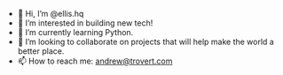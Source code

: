 - 👋 Hi, I’m @ellis.hq
- 👀 I’m interested in building new tech!
- 🌱 I’m currently learning Python.
- 💞️ I’m looking to collaborate on projects that will help make the world a better place.
- 📫 How to reach me: andrew@trovert.com
